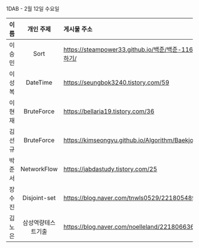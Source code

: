 1DAB - 2월 12일 수요일

| 이름 | 개인 주제 | 게시물 주소 |
| :------: | :----------: | :---------------------------------------------------------- |
| 이승민 | Sort | https://steampower33.github.io/백준/백준-11650-좌표-정렬하기/ |
| 이성복 | DateTime | https://seungbok3240.tistory.com/59 |
| 이현재 | BruteForce | https://bellaria19.tistory.com/36 |
| 김선규 | BruteForce | https://kimseongyu.github.io/Algorithm/Baekjoon/2231.html |
| 박준서 | NetworkFlow | https://jabdastudy.tistory.com/25 |
| 장수진 | Disjoint-set | https://blog.naver.com/tnwls0529/221805489573 |
| 김노은 | 삼성역량테스트기출 | https://blog.naver.com/noelleland/221806636465 |
